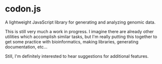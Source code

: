# codon.js
A lightweight JavaScript library for generating and analyzing genomic data.

This is still very much a work in progress.
I imagine there are already other utilities which accomplish similar tasks, but I'm really putting this together to get some practice with bioinformatics, making libraries, generating documentation, etc...

Still, I'm definitely interested to hear suggestions for additional features.
